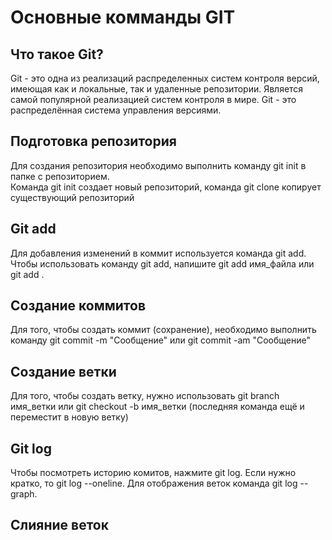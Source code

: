 # Основные комманды GIT

## Что такое Git?
Git - это одна из реализаций распределенных систем контроля версий, имеющая как и локальные, так и удаленные репозитории. Является самой популярной реализацией систем контроля в мире.
Git - это распределённая система управления версиями.

## Подготовка репозитория
Для создания репозитория необходимо выполнить команду git init в папке с репозиторием.  
Команда git init создает новый репозиторий, команда git clone копирует существующий репозиторий

## Git add
Для добавления изменений в коммит используется команда git add. Чтобы использовать команду git add, напишите git add имя_файла или git add .

## Создание коммитов
Для того, чтобы создать коммит (сохранение), необходимо выполнить команду git commit -m "Сообщение" или git commit -am "Сообщение"


## Создание ветки
Для того, чтобы создать ветку, нужно использовать git branch имя_ветки или git checkout -b имя_ветки (последняя команда ещё и переместит в новую ветку)

## Git log
Чтобы посмотреть историю комитов, нажмите git log. Если нужно кратко, то git log --oneline. Для отображения веток команда git log --graph. 

## Слияние веток
